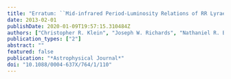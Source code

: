 ```yaml
---
title: "Erratum: ``Mid-infrared Period-Luminosity Relations of RR Lyrae Stars Derived from the WISE Preliminary Data Release'' <A href=``/abs/2011ApJ...738..185K''>(2011, ApJ, 738, 185)</A>"
date: 2013-02-01
publishDate: 2020-01-09T19:57:15.310484Z
authors: ["Christopher R. Klein", "Joseph W. Richards", "Nathaniel R. Butler", "Joshua S. Bloom"]
publication_types: ["2"]
abstract: ""
featured: false
publication: "*Astrophysical Journal*"
doi: "10.1088/0004-637X/764/1/110"
---
```


